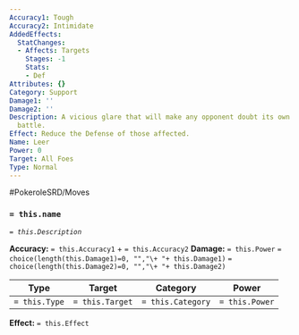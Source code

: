```yaml
---
Accuracy1: Tough
Accuracy2: Intimidate
AddedEffects:
  StatChanges:
  - Affects: Targets
    Stages: -1
    Stats:
    - Def
Attributes: {}
Category: Support
Damage1: ''
Damage2: ''
Description: A vicious glare that will make any opponent doubt its own strength in
  battle.
Effect: Reduce the Defense of those affected.
Name: Leer
Power: 0
Target: All Foes
Type: Normal
---
```


#PokeroleSRD/Moves

### `= this.name`
*`= this.Description`*

**Accuracy:** `= this.Accuracy1` + `= this.Accuracy2`
**Damage:** `= this.Power` `= choice(length(this.Damage1)=0, "","\+ "+ this.Damage1)` `= choice(length(this.Damage2)=0, "","\+ "+ this.Damage2)`

| Type          | Target          | Category          | Power          |
| ------------- | --------------- | ----------------  | -------------- |
| `= this.Type` | `= this.Target` | `= this.Category` | `= this.Power` | 

**Effect:** `= this.Effect`